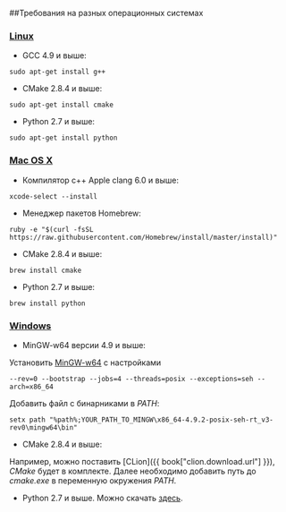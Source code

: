 ##Требования на разных операционных системах
### [Linux](#linux)
- GCC 4.9 и выше:
```
sudo apt-get install g++
```
- CMake 2.8.4 и выше:
```
sudo apt-get install cmake
```
- Python 2.7 и выше:
```
sudo apt-get install python
```

### [Mac OS X](#macosx)
- Компилятор с++ Apple clang 6.0 и выше:
```
xcode-select --install
```
- Менеджер пакетов Homebrew:
```
ruby -e "$(curl -fsSL https://raw.githubusercontent.com/Homebrew/install/master/install)"
```
- CMake 2.8.4 и выше:
```
brew install cmake
```
- Python 2.7 и выше:
```
brew install python
```

### [Windows](#windows)
- MinGW-w64 версии 4.9 и выше:

Установить [MinGW-w64](http://sourceforge.net/projects/mingw-w64/)
с настройками 
```
--rev=0 --bootstrap --jobs=4 --threads=posix --exceptions=seh --arch=x86_64
```
Добавить файл с бинарниками в *PATH*:
```
setx path "%path%;YOUR_PATH_TO_MINGW\x86_64-4.9.2-posix-seh-rt_v3-rev0\mingw64\bin"
```

- CMake 2.8.4 и выше:

Например, можно поставить [CLion]({{ book["clion.download.url"] }}), *CMake* будет в комплекте. Далее необходимо добавить путь до *cmake.exe* в переменную окружения *PATH*.

- Python 2.7 и выше. Можно скачать [здесь]({{book["python.download.url"]}}).